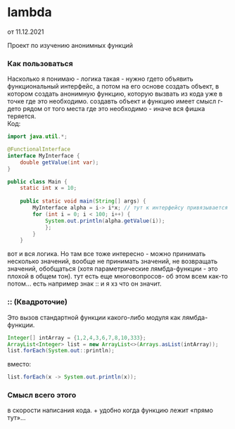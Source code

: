 # lambda

от 11.12.2021

Проект по изучению анонимных функций

### Как пользоваться
Насколько я понимаю - логика такая - нужно гдето объявить функциональный интерфейс, а потом на его основе создать 
объект, в котором создать анонимную функцию, которую вызвать из кода уже в точке где это необходимо. создавть объект 
и функцию имеет смысл г-дето рядом от того места где это необходимо - иначе вся фишка теряется.  
Код:
```java
import java.util.*;

@FunctionalInterface
interface MyInterface {
    double getValue(int var);
}

public class Main {
    static int x = 10;
    
    public static void main(String[] args) {
        MyInterface alpha = i-> i*x; // тут к интерфейсу привязывается конкретная функция
        for (int i = 0; i < 100; i++) {
            System.out.println(alpha.getValue(i));
            };
        }
    }
```
вот и вся логика. Но там все тоже интересно - можно принимать несколько значений, вообще не принимать значений, не 
возвращать значений, обобщаться (хотя параметрические лямбда-функции - это плохой в общем тон). 
тут есть еще многовопросов- об этом всем как-то потом... есть например знак :: и я хз что он значит.

### :: (Квадроточие)
Это вызов стандартной функции какого-либо модуля как лямбда-функции.
```java
Integer[] intArray = {1,2,4,3,6,7,8,10,333};
ArrayList<Integer> list = new ArrayList<>(Arrays.asList(intArray));
list.forEach(System.out::println);
```
вместо:
```java
list.forEach(x -> System.out.println(x));
```

### Смысл всего этого
в скорости написания кода. + удобно когда функцию лежит «прямо тут»…
